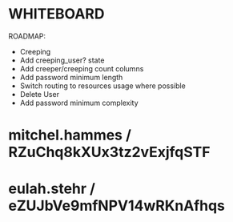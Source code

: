 # WHITEBOARD

ROADMAP:
- Creeping
- Add creeping_user? state
- Add creeper/creeping count columns
- Add password minimum length
- Switch routing to resources usage where possible
- Delete User
- Add password minimum complexity



# mitchel.hammes / RZuChq8kXUx3tz2vExjfqSTF
# eulah.stehr    / eZUJbVe9mfNPV14wRKnAfhqs
